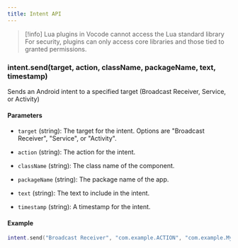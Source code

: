 ```yaml
---
title: Intent API
---
```


<!-- > [!warning] This guide assumes you have experience writing Lua. -->

> [!info] Lua plugins in Vocode cannot access the Lua standard library
> For security, plugins can only access core libraries and those tied to granted permissions.

<!-- This is a comprehensive guide to the `Intent API` bindings available to Vocode Community Plugins. These bindings enable your plugins to interact with the device filesystem. -->

### intent.send(target, action, className, packageName, text, timestamp)
Sends an Android intent to a specified target (Broadcast Receiver, Service, or Activity) 

#### Parameters
- `target` (string): The target for the intent. Options are "Broadcast Receiver", "Service", or "Activity".

- `action` (string): The action for the intent.

- `className` (string): The class name of the component.

- `packageName` (string): The package name of the app.

- `text` (string): The text to include in the intent.

- `timestamp` (string): A timestamp for the intent.

#### Example
```lua
intent.send("Broadcast Receiver", "com.example.ACTION", "com.example.MyClass", "com.example", "Sample text", "1738461928")
```

